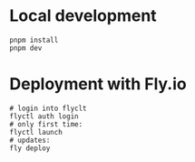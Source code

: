 # Local development

```
pnpm install
pnpm dev
```

# Deployment with Fly.io

```
# login into flyclt
flyctl auth login
# only first time:
flyctl launch
# updates:
fly deploy
```
